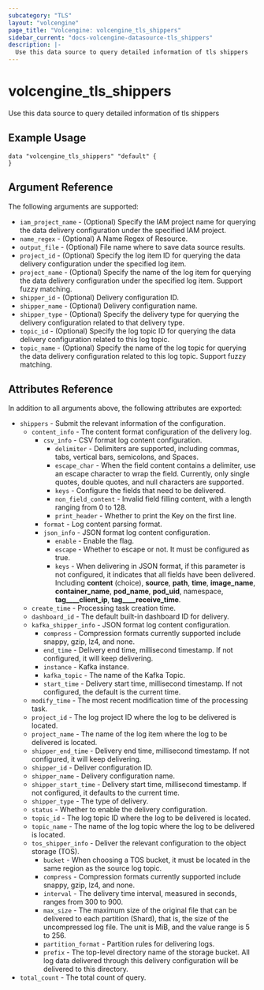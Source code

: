 ```yaml
---
subcategory: "TLS"
layout: "volcengine"
page_title: "Volcengine: volcengine_tls_shippers"
sidebar_current: "docs-volcengine-datasource-tls_shippers"
description: |-
  Use this data source to query detailed information of tls shippers
---
```

# volcengine_tls_shippers
Use this data source to query detailed information of tls shippers
## Example Usage
```hcl
data "volcengine_tls_shippers" "default" {
}
```
## Argument Reference
The following arguments are supported:
* `iam_project_name` - (Optional) Specify the IAM project name for querying the data delivery configuration under the specified IAM project.
* `name_regex` - (Optional) A Name Regex of Resource.
* `output_file` - (Optional) File name where to save data source results.
* `project_id` - (Optional) Specify the log item ID for querying the data delivery configuration under the specified log item.
* `project_name` - (Optional) Specify the name of the log item for querying the data delivery configuration under the specified log item. Support fuzzy matching.
* `shipper_id` - (Optional) Delivery configuration ID.
* `shipper_name` - (Optional) Delivery configuration name.
* `shipper_type` - (Optional) Specify the delivery type for querying the delivery configuration related to that delivery type.
* `topic_id` - (Optional) Specify the log topic ID for querying the data delivery configuration related to this log topic.
* `topic_name` - (Optional) Specify the name of the log topic for querying the data delivery configuration related to this log topic. Support fuzzy matching.

## Attributes Reference
In addition to all arguments above, the following attributes are exported:
* `shippers` - Submit the relevant information of the configuration.
    * `content_info` - The content format configuration of the delivery log.
        * `csv_info` - CSV format log content configuration.
            * `delimiter` - Delimiters are supported, including commas, tabs, vertical bars, semicolons, and Spaces.
            * `escape_char` - When the field content contains a delimiter, use an escape character to wrap the field. Currently, only single quotes, double quotes, and null characters are supported.
            * `keys` - Configure the fields that need to be delivered.
            * `non_field_content` - Invalid field filling content, with a length ranging from 0 to 128.
            * `print_header` - Whether to print the Key on the first line.
        * `format` - Log content parsing format.
        * `json_info` - JSON format log content configuration.
            * `enable` - Enable the flag.
            * `escape` - Whether to escape or not. It must be configured as true.
            * `keys` - When delivering in JSON format, if this parameter is not configured, it indicates that all fields have been delivered. Including __content__ (choice), __source__, __path__, __time__, __image_name__, __container_name__, __pod_name__, __pod_uid__, namespace, __tag____client_ip__, __tag____receive_time__.
    * `create_time` - Processing task creation time.
    * `dashboard_id` - The default built-in dashboard ID for delivery.
    * `kafka_shipper_info` - JSON format log content configuration.
        * `compress` - Compression formats currently supported include snappy, gzip, lz4, and none.
        * `end_time` - Delivery end time, millisecond timestamp. If not configured, it will keep delivering.
        * `instance` - Kafka instance.
        * `kafka_topic` - The name of the Kafka Topic.
        * `start_time` - Delivery start time, millisecond timestamp. If not configured, the default is the current time.
    * `modify_time` - The most recent modification time of the processing task.
    * `project_id` - The log project ID where the log to be delivered is located.
    * `project_name` - The name of the log item where the log to be delivered is located.
    * `shipper_end_time` - Delivery end time, millisecond timestamp. If not configured, it will keep delivering.
    * `shipper_id` - Deliver configuration ID.
    * `shipper_name` - Delivery configuration name.
    * `shipper_start_time` - Delivery start time, millisecond timestamp. If not configured, it defaults to the current time.
    * `shipper_type` - The type of delivery.
    * `status` - Whether to enable the delivery configuration.
    * `topic_id` - The log topic ID where the log to be delivered is located.
    * `topic_name` - The name of the log topic where the log to be delivered is located.
    * `tos_shipper_info` - Deliver the relevant configuration to the object storage (TOS).
        * `bucket` - When choosing a TOS bucket, it must be located in the same region as the source log topic.
        * `compress` - Compression formats currently supported include snappy, gzip, lz4, and none.
        * `interval` - The delivery time interval, measured in seconds, ranges from 300 to 900.
        * `max_size` - The maximum size of the original file that can be delivered to each partition (Shard), that is, the size of the uncompressed log file. The unit is MiB, and the value range is 5 to 256.
        * `partition_format` - Partition rules for delivering logs.
        * `prefix` - The top-level directory name of the storage bucket. All log data delivered through this delivery configuration will be delivered to this directory.
* `total_count` - The total count of query.


